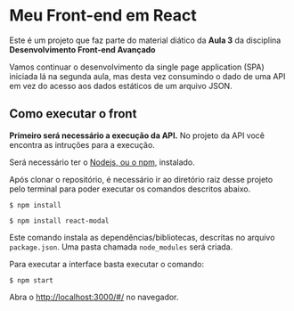 # Meu Front-end em React

Este é um projeto que faz parte do material diático da **Aula 3** da disciplina **Desenvolvimento Front-end Avançado** 

Vamos continuar o desenvolvimento da single page application (SPA) iniciada lá na segunda aula, mas desta vez consumindo o dado de uma API em vez do acesso aos dados estáticos de um arquivo JSON.


## Como executar o front

**Primeiro será necessário a execução da API.** No projeto da API você encontra as intruções para a execução.

Será necessário ter o [Nodejs, ou o npm,](https://nodejs.org/en/download/) instalado. 

Após clonar o repositório, é necessário ir ao diretório raiz desse projeto pelo terminal para poder executar os comandos descritos abaixo.

```
$ npm install

$ npm install react-modal
```

Este comando instala as dependências/bibliotecas, descritas no arquivo `package.json`. Uma pasta chamada `node_modules` será criada.

Para executar a interface basta executar o comando: 

```
$ npm start
```

Abra o [http://localhost:3000/#/](http://localhost:3000/#/) no navegador.
